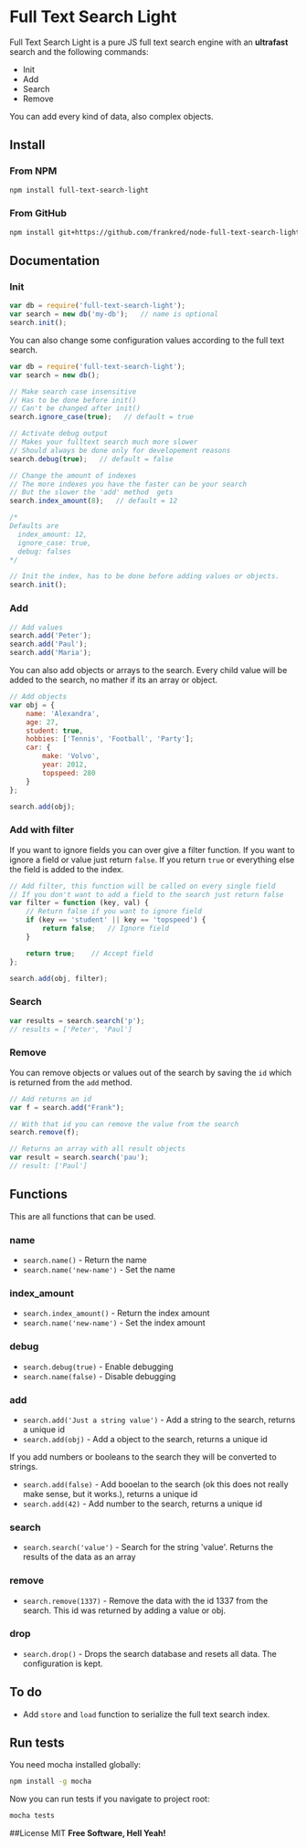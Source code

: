 # Full Text Search Light

Full Text Search Light is a pure JS full text search engine with an **ultrafast** search and the following commands:

  - Init
  - Add
  - Search
  - Remove

You can add every kind of data, also complex objects.

## Install
### From NPM
```sh
npm install full-text-search-light
```

### From GitHub
```sh
npm install git+https://github.com/frankred/node-full-text-search-light.git
```

## Documentation

### Init
```js
var db = require('full-text-search-light');
var search = new db('my-db');   // name is optional
search.init();
```

You can also change some configuration values according to the full text search.

```js
var db = require('full-text-search-light');
var search = new db();

// Make search case insensitive
// Has to be done before init()
// Can't be changed after init()
search.ignore_case(true);   // default = true

// Activate debug output
// Makes your fulltext search much more slower
// Should always be done only for developement reasons
search.debug(true);   // default = false

// Change the amount of indexes
// The more indexes you have the faster can be your search
// But the slower the 'add' method  gets
search.index_amount(8);   // default = 12

/*
Defaults are
  index_amount: 12,
  ignore_case: true,
  debug: falses
*/

// Init the index, has to be done before adding values or objects.
search.init();
```

### Add
```js
// Add values
search.add('Peter');
search.add('Paul');
search.add('Maria');
```

You can also add objects or arrays to the search. Every child value will be added to the search, no mather if its an array or object.

```js
// Add objects
var obj = {
    name: 'Alexandra',
    age: 27,
    student: true,
    hobbies: ['Tennis', 'Football', 'Party'];
    car: {
        make: 'Volvo',
        year: 2012,
        topspeed: 280
    }
};

search.add(obj);
```

### Add with filter
If you want to ignore fields you can over give a filter function. If you want to ignore a field or value just return ```false```. If you return ```true``` or everything else the field is added to the index.

```js
// Add filter, this function will be called on every single field
// If you don't want to add a field to the search just return false
var filter = function (key, val) {
    // Return false if you want to ignore field
    if (key == 'student' || key == 'topspeed') {
        return false;   // Ignore field
    }

    return true;    // Accept field
};

search.add(obj, filter);
```

### Search
```js
var results = search.search('p');
// results = ['Peter', 'Paul']
```

### Remove

You can remove objects or values out of the search by saving the ```id``` which is returned from the ```add``` method.

```js
// Add returns an id
var f = search.add("Frank");

// With that id you can remove the value from the search
search.remove(f);

// Returns an array with all result objects
var result = search.search('pau');
// result: ['Paul']
```

## Functions

This are all functions that can be used.

### name
- ```search.name()``` - Return the name
- ```search.name('new-name')``` - Set the name

### index_amount
- ```search.index_amount()``` - Return the index amount
- ```search.name('new-name')``` - Set the index amount

### debug
- ```search.debug(true)``` - Enable debugging
- ```search.name(false)``` - Disable debugging

### add
- ```search.add('Just a string value')``` - Add a string to the search, returns a unique id
- ```search.add(obj)``` - Add a object to the search, returns a unique id

If you add numbers or booleans to the search they will be converted to strings.
- ```search.add(false)``` - Add booelan to the search (ok this does not really make sense, but it works.), returns a unique id
- ```search.add(42)``` - Add number to the search, returns a unique id

### search
- ```search.search('value')``` - Search for the string 'value'. Returns the results of the data as an array

### remove
- ```search.remove(1337)``` - Remove the data with the id 1337 from the search. This id was returned by adding a value or obj.

### drop
- ```search.drop()``` - Drops the search database and resets all data. The configuration is kept.


## To do
- Add ```store``` and ```load``` function to serialize the full text search index.

## Run tests

You need mocha installed globally:

```sh
npm install -g mocha
```

Now you can run tests if you navigate to project root:

```sh
mocha tests
```

##License
MIT
**Free Software, Hell Yeah!**
